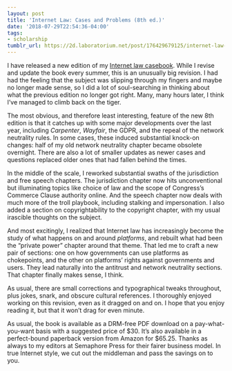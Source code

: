 ```yaml
---
layout: post
title: 'Internet Law: Cases and Problems (8th ed.)'
date: '2018-07-29T22:54:36-04:00'
tags:
- scholarship
tumblr_url: https://2d.laboratorium.net/post/176429679125/internet-law-cases-and-problems-8th-ed
---
```

I have released a new edition of my [Internet law casebook](http://internetcasebook.com). While I revise and update the book every summer, this is an unusually big revision. I had had the feeling that the subject was slipping through my fingers and maybe no longer made sense, so I did a lot of soul-searching in thinking about what the previous edition no longer got right. Many, many hours later, I think I’ve managed to climb back on the tiger.

The most obvious, and therefore least interesting, feature of the new 8th edition is that it catches up with some major developments over the last year, including _Carpenter_, _Wayfair_, the GDPR, and the repeal of the network neutrality rules. In some cases, these induced substantial knock-on changes: half of my old network neutrality chapter became obsolete overnight. There are also a lot of smaller updates as newer cases and questions replaced older ones that had fallen behind the times.

In the middle of the scale, I reworked substantial swaths of the jurisdiction and free speech chapters. The jurisdiction chapter now hits unconventional but illuminating topics like choice of law and the scope of Congress’s Commerce Clause authority online. And the speech chapter now deals with much more of the troll playbook, including stalking and impersonation. I also added a section on copyrightability to the copyright chapter, with my usual irascible thoughts on the subject.

And most excitingly, I realized that Internet law has increasingly become the study of what happens on and around _platforms_, and rebuilt what had been the “private power” chapter around that theme. That led me to craft a new pair of sections: one on how governments can use platforms as chokepoints, and the other on platforms’ rights against governments and users. They lead naturally into the antitrust and network neutrality sections. That chapter finally makes sense, I think.

As usual, there are small corrections and typographical tweaks throughout, plus jokes, snark, and obscure cultural references. I thoroughly enjoyed working on this revision, even as it dragged on and on. I hope that you enjoy reading it, but that it won’t drag for even minute.

As usual, the book is available as a DRM-free PDF download on a pay-what-you-want basis with a suggested price of $30. It’s also available in a perfect-bound paperback version from Amazon for $65.25. Thanks as always to my editors at Semaphore Press for their fairer business model. In true Internet style, we cut out the middleman and pass the savings on to you.


